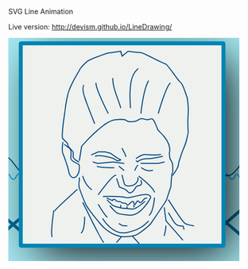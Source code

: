 SVG Line Animation

Live version: http://devism.github.io/LineDrawing/

<img src="https://github.com/devism/LineDrawing/blob/gh-pages/svg_example.png">
